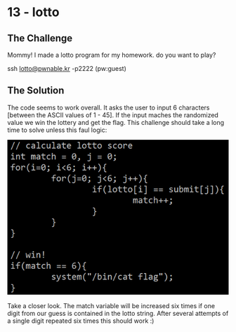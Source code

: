 # 13 - lotto

## The Challenge

Mommy! I made a lotto program for my homework. do you want to play?

ssh lotto@pwnable.kr -p2222 \(pw:guest\)

## The Solution

The code seems to work overall. It asks the user to input 6 characters \[between the ASCII values of 1 - 45\]. If the input maches the randomized value we win the lottery and get the flag. This challenge should take a long time to solve unless this faul logic:

![](../.gitbook/assets/image%20%2836%29.png)

Take a closer look. The match variable will be increased six times if one digit from our guess is contained in the lotto string. After several attempts of a single digit repeated six times this should work :\)


